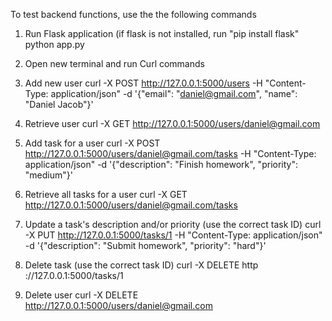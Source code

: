 To test backend functions, use the the following commands

1. Run Flask application (if flask is not installed, run "pip install flask"
python app.py
2. Open new terminal and run Curl commands

3. Add new user
curl -X POST http://127.0.0.1:5000/users -H "Content-Type: application/json" -d '{"email": "daniel@gmail.com", "name": "Daniel Jacob"}'
4. Retrieve user
curl -X GET http://127.0.0.1:5000/users/daniel@gmail.com
5. Add task for a user
curl -X POST http://127.0.0.1:5000/users/daniel@gmail.com/tasks -H "Content-Type: application/json" -d '{"description": "Finish homework", "priority": "medium"}'
6. Retrieve all tasks for a user
curl -X GET http://127.0.0.1:5000/users/daniel@gmail.com/tasks
7. Update a task's description and/or priority (use the correct task ID)
curl -X PUT http://127.0.0.1:5000/tasks/1 -H "Content-Type: application/json" -d '{"description": "Submit homework", "priority": "hard"}'
8. Delete task (use the correct task ID)
curl -X DELETE http ://127.0.0.1:5000/tasks/1
9. Delete user
curl -X DELETE http://127.0.0.1:5000/users/daniel@gmail.com


